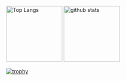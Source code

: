 <p align="left"> 
  <img alt="Top Langs" height="150px" src="https://github-readme-stats.vercel.app/api/top-langs/?username=yuiki-iwayama&layout=compact&count_private=true&show_icons=true&theme=onedark" />
  <img alt="github stats" height="150px" src="https://github-readme-stats.vercel.app/api?username=yuiki-iwayama&count_private=true&show_icons=true&show_icons=true&theme=onedark" />
</p>

[![trophy](https://github-profile-trophy.vercel.app/?username=yuiki-iwayama&theme=onedark&column=7
)](https://github.com/yuiki-iwayama/github-profile-trophy)
